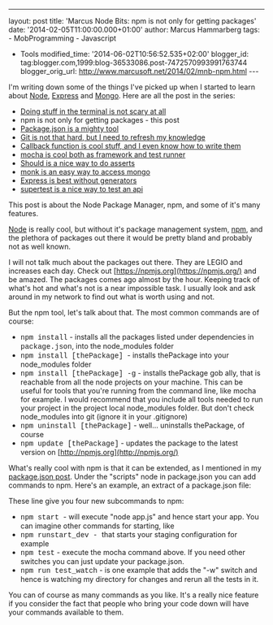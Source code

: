---
layout: post
title: 'Marcus Node Bits: npm is not only for getting
packages'
date: '2014-02-05T11:00:00.000+01:00'
author: Marcus
Hammarberg
tags: - MobProgramming - Javascript
   - Tools
modified_time: '2014-06-02T10:56:52.535+02:00'
blogger_id: tag:blogger.com,1999:blog-36533086.post-7472570993991763744
blogger_orig_url: http://www.marcusoft.net/2014/02/mnb-npm.html ---

<div dir="ltr" style="text-align: left;" trbidi="on">

I'm writing down some of the things I've picked up when I started to
learn
about <a href="http://nodejs.org/" target="_blank">Node</a>, <a href="http://expressjs.com/" target="_blank">Express</a> and <a href="http://www.mongodb.org/" target="_blank">Mongo</a>.
Here are all the post in the series:

-   <a href="http://www.marcusoft.net/2014/02/mnb-terminal.html"
    target="_blank">Doing stuff in the terminal is not scary at all</a>
-   npm is not only for getting packages - this post
-   <a href="http://www.marcusoft.net/2014/02/mnb-packagejson.html"
    target="_blank">Package.json is a mighty tool</a>
-   <a href="http://www.marcusoft.net/2014/02/mnb-git.html"
    target="_blank">Git is not that hard, but I need to refresh my
    knowledge</a>
-   <a href="http://www.marcusoft.net/2014/02/mnb-callbacks.html"
    target="_blank">Callback function is cool stuff, and I even know how to
    write them</a>
-   <span
    style="color: #0000ee; text-decoration: underline;"><a href="http://www.marcusoft.net/2014/02/mnb-mocha.html"
    target="_blank">mocha is cool both as framework and test runner</a></span>
-   <a href="http://www.marcusoft.net/2014/02/mnb-should.html"
    target="_blank">Should is a nice way to do asserts</a> 
-   <a href="http://www.marcusoft.net/2014/02/mnb-monk.html"
    target="_blank">monk is an easy way to access mongo</a>
-   <a href="http://www.marcusoft.net/2014/02/mnb-express.html"
    target="_blank">Express is best without generators</a>
-   <a href="http://www.marcusoft.net/2014/02/mnb-supertest.html"
    target="_blank">supertest is a nice way to test an api</a>

This post is about the Node Package Manager, npm, and some of it's many
features.

<span
id="more"></span><a href="http://nodejs.org/" target="_blank">Node</a>
is really cool, but without it's package management system,
<a href="https://npmjs.org/" target="_blank">npm</a>, and the plethora
of packages out there it would be pretty bland and probably not as well
known.

I will not talk much about the packages out there. They are LEGIO and
increases each day. Check out [https://npmjs.org](https://npmjs.org/)
and be amazed. The packages comes ago almost by the hour. Keeping track
of what's hot and what's not is a near impossible task. I usually look
and ask around in my network to find out what is worth using and not.

But the npm tool, let's talk about that. The most common commands are of
course:

-   <span style="font-family: Courier New, Courier, monospace;">npm
    install</span> - installs all the packages listed under dependencies
    in<span style="font-family: Courier New, Courier, monospace;">
    package.json</span>, into the node_modules folder
-   <span style="font-family: Courier New, Courier, monospace;">npm
    install \[thePackage\] </span>- installs thePackage into your
    node_modules folder
-   <span style="font-family: Courier New, Courier, monospace;">npm
    install \[thePackage\] -g</span> - installs thePackage gob ally,
    that is reachable from all the node projects on your machine. This
    can be useful for tools that you're running from the command line,
    like mocha for example. I would recommend that you include all tools
    needed to run your project in the project local node_modules folder.
    But don't check node_modules into git (ignore it in your .gitignore)
-   <span style="font-family: Courier New, Courier, monospace;">npm
    uninstall \[thePackage\]</span> - well... uninstalls thePackage, of
    course
-   <span style="font-family: Courier New, Courier, monospace;">npm
    update \[thePackage\]</span> - updates the package to the latest
    version on [http://npmjs.org](http://npmjs.org/)

What's really cool with npm is that it can be extended, as I mentioned
in my <a href="http://www.marcusoft.net/2014/02/mnb-packagejson.html"
target="_blank">package.json post</a>. Under the "scripts" node in
package.json you can add commands to npm. Here's an example, an extract
of a package.json file:


These line give you four new subcommands to npm:

<div style="text-align: left;">

</div>

-   <span style="font-family: Courier New, Courier, monospace;">npm
    start </span>- will execute "node app.js" and hence start your app.
    You can imagine other commands for starting, like
-   <span style="font-family: Courier New, Courier, monospace;">npm
    runstart_dev - </span>that starts your staging configuration for
    example
-   <span style="font-family: Courier New, Courier, monospace;">npm
    test</span> - execute the mocha command above. If you need other
    switches you can just update your package.json.
-   <span style="font-family: Courier New, Courier, monospace;">npm run
    test_watch</span> - is one example that adds the "-w" switch and
    hence is watching my directory for changes and rerun all the tests
    in it. 

<div>

You can of course as many commands as you like. It's a really nice
feature if you consider the fact that people who bring your code down
will have your commands available to them. 

</div>




</div>
